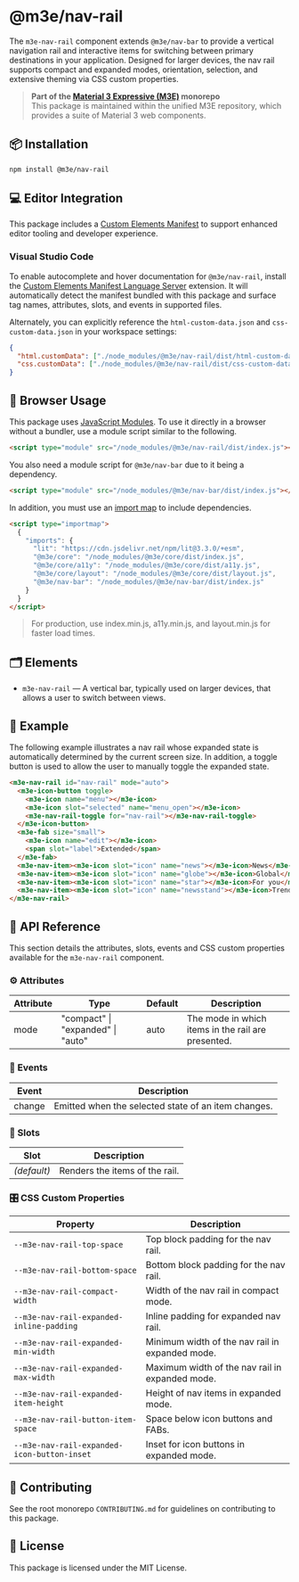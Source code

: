 # @m3e/nav-rail

The `m3e-nav-rail` component extends `@m3e/nav-bar` to provide a vertical navigation rail and interactive items for switching between primary destinations in your application. Designed for larger devices, the nav rail supports compact and expanded modes, orientation, selection, and extensive theming via CSS custom properties.

> **Part of the [Material 3 Expressive (M3E)](../../README.md) monorepo**  
> This package is maintained within the unified M3E repository, which provides a suite of Material 3 web components.

## 📦 Installation

```bash
npm install @m3e/nav-rail
```

## 💻 Editor Integration

This package includes a [Custom Elements Manifest](https://github.com/webcomponents/custom-elements-manifest) to support enhanced editor tooling and developer experience.

### Visual Studio Code

To enable autocomplete and hover documentation for `@m3e/nav-rail`, install the [Custom Elements Manifest Language Server](https://marketplace.visualstudio.com/items?itemName=pwrs.cem-language-server-vscode) extension. It will automatically detect the manifest bundled with this package and surface tag names, attributes, slots, and events in supported files.

Alternately, you can explicitly reference the `html-custom-data.json` and `css-custom-data.json` in your workspace settings:

```json
{
  "html.customData": ["./node_modules/@m3e/nav-rail/dist/html-custom-data.json"],
  "css.customData": ["./node_modules/@m3e/nav-rail/dist/css-custom-data.json"]
}
```

## 🚀 Browser Usage

This package uses [JavaScript Modules](https://developer.mozilla.org/en-US/docs/Web/JavaScript/Guide/Modules#module_specifiers). To use it directly in a browser without a bundler, use a module script similar to the following.

```html
<script type="module" src="/node_modules/@m3e/nav-rail/dist/index.js"></script>
```

You also need a module script for `@m3e/nav-bar` due to it being a dependency.

```html
<script type="module" src="/node_modules/@m3e/nav-bar/dist/index.js"></script>
```

In addition, you must use an [import map](https://developer.mozilla.org/en-US/docs/Web/HTML/Reference/Elements/script/type/importmap) to include dependencies.

```html
<script type="importmap">
  {
    "imports": {
      "lit": "https://cdn.jsdelivr.net/npm/lit@3.3.0/+esm",
      "@m3e/core": "/node_modules/@m3e/core/dist/index.js",
      "@m3e/core/a11y": "/node_modules/@m3e/core/dist/a11y.js",
      "@m3e/core/layout": "/node_modules/@m3e/core/dist/layout.js",
      "@m3e/nav-bar": "/node_modules/@m3e/nav-bar/dist/index.js"
    }
  }
</script>
```

> For production, use index.min.js, a11y.min.js, and layout.min.js for faster load times.

## 🗂️ Elements

- `m3e-nav-rail` — A vertical bar, typically used on larger devices, that allows a user to switch between views.

## 🧪 Example

The following example illustrates a nav rail whose expanded state is automatically determined by the current screen size. In addition, a toggle button is used to allow the user to manually toggle the expanded state.

```html
<m3e-nav-rail id="nav-rail" mode="auto">
  <m3e-icon-button toggle>
    <m3e-icon name="menu"></m3e-icon>
    <m3e-icon slot="selected" name="menu_open"></m3e-icon>
    <m3e-nav-rail-toggle for="nav-rail"></m3e-nav-rail-toggle>
  </m3e-icon-button>
  <m3e-fab size="small">
    <m3e-icon name="edit"></m3e-icon>
    <span slot="label">Extended</span>
  </m3e-fab>
  <m3e-nav-item><m3e-icon slot="icon" name="news"></m3e-icon>News</m3e-nav-item>
  <m3e-nav-item><m3e-icon slot="icon" name="globe"></m3e-icon>Global</m3e-nav-item>
  <m3e-nav-item><m3e-icon slot="icon" name="star"></m3e-icon>For you</m3e-nav-item>
  <m3e-nav-item><m3e-icon slot="icon" name="newsstand"></m3e-icon>Trending</m3e-nav-item>
</m3e-nav-rail>
```

## 📖 API Reference

This section details the attributes, slots, events and CSS custom properties available for the `m3e-nav-rail` component.

### ⚙️ Attributes

| Attribute | Type                              | Default | Description                                        |
| --------- | --------------------------------- | ------- | -------------------------------------------------- |
| mode      | "compact" \| "expanded" \| "auto" | auto    | The mode in which items in the rail are presented. |

### 🔔 Events

| Event  | Description                                         |
| ------ | --------------------------------------------------- |
| change | Emitted when the selected state of an item changes. |

### 🧩 Slots

| Slot        | Description                    |
| ----------- | ------------------------------ |
| _(default)_ | Renders the items of the rail. |

### 🎛️ CSS Custom Properties

| Property                                    | Description                                     |
| ------------------------------------------- | ----------------------------------------------- |
| `--m3e-nav-rail-top-space`                  | Top block padding for the nav rail.             |
| `--m3e-nav-rail-bottom-space`               | Bottom block padding for the nav rail.          |
| `--m3e-nav-rail-compact-width`              | Width of the nav rail in compact mode.          |
| `--m3e-nav-rail-expanded-inline-padding`    | Inline padding for expanded nav rail.           |
| `--m3e-nav-rail-expanded-min-width`         | Minimum width of the nav rail in expanded mode. |
| `--m3e-nav-rail-expanded-max-width`         | Maximum width of the nav rail in expanded mode. |
| `--m3e-nav-rail-expanded-item-height`       | Height of nav items in expanded mode.           |
| `--m3e-nav-rail-button-item-space`          | Space below icon buttons and FABs.              |
| `--m3e-nav-rail-expanded-icon-button-inset` | Inset for icon buttons in expanded mode.        |

## 🤝 Contributing

See the root monorepo `CONTRIBUTING.md` for guidelines on contributing to this package.

## 📄 License

This package is licensed under the MIT License.
